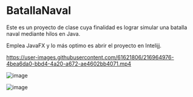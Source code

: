 # BatallaNaval

Este es un proyecto de clase cuya finalidad es lograr simular una batalla naval mediante hilos en Java.

Emplea JavaFX y lo más optimo es abrir el proyecto en Intelijj.



https://user-images.githubusercontent.com/61621806/216964976-4bea6da0-bbd4-4a20-a672-ae4602bb4071.mp4



![image](https://user-images.githubusercontent.com/61621806/216960537-9f3f0f13-bf8f-49e6-8cf8-25aa93582858.png)

![image](https://user-images.githubusercontent.com/61621806/216960655-8d9aeadd-72d0-41cc-ab78-fd11d7935324.png)
